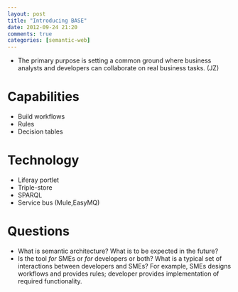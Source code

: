 ```yaml
---
layout: post
title: "Introducing BASE"
date: 2012-09-24 21:20
comments: true
categories: [semantic-web]
---
```


- The primary purpose is setting a common ground where business analysts and developers can collaborate on real business tasks. (JZ)




# Capabilities
- Build workflows
- Rules
- Decision tables

# Technology
- Liferay portlet
- Triple-store
- SPARQL
- Service bus (Mule,EasyMQ)


# Questions
- What is semantic architecture? What is to be expected in the future?
- Is the tool *for* SMEs or *for* developers or both? What is a typical set of interactions between developers and SMEs? For example, SMEs designs workflows and provides rules; developer provides implementation of required functionality.

